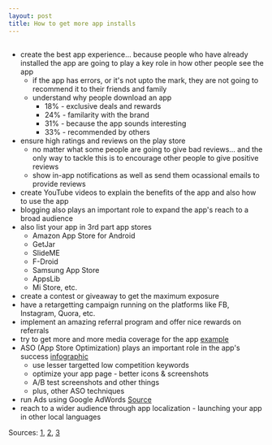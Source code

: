 ```yaml
---
layout: post
title: How to get more app installs
---
```


## 

- create the best app experience... because people who have already installed the app are going to play a key role in how other people see the app
    - if the app has errors, or it's not upto the mark, they are not going to recommend it to their friends and family
    - understand why people download an app
        - 18% - exclusive deals and rewards
        - 24% - familarity with the brand
        - 31% - because the app sounds interesting
        - 33% - recommended by others
- ensure high ratings and reviews on the play store
    - no matter what some people are going to give bad reviews... and the only way to tackle this is to encourage other people to give positive reviews
    - show in-app notifications as well as send them ocassional emails to provide reviews
- create YouTube videos to explain the benefits of the app and also how to use the app
- blogging also plays an important role to expand the app's reach to a broad audience
- also list your app in 3rd part app stores
    - Amazon App Store for Android
    - GetJar
    - SlideME
    - F-Droid
    - Samsung App Store
    - AppsLib
    - Mi Store, etc.
- create a contest or giveaway to get the maximum exposure
- have a retargetting campaign running on the platforms like FB, Instagram, Quora, etc.
- implement an amazing referral program and offer nice rewards on referrals
- try to get more and more media coverage for the app [example](https://appradar.com/wp-content/uploads/Adobe-Press-Release-724x1024.jpg)
- ASO (App Store Optimization) plays an important role in the app's success [infographic](https://appradar.com/wp-content/uploads/ASO-Ranking-Factors-1024x553.jpg)
    - use lesser targetted low competition keywords
    - optimize your app page - better icons & screenshots
    - A/B test screenshots and other things
    - plus, other ASO techniques
- run Ads using Google AdWords [Source](https://neilpatel.com/blog/how-to-drive-app-installs-using-google-adwords/)
- reach to a wider audience through app localization - launching your app in other local languages


Sources: [1](https://applift.com/blog/app-installs), [2](https://buildfire.com/get-million-installs-for-your-app/), [3](https://appradar.com/blog/4-ways-to-boost-organic-app-installs)